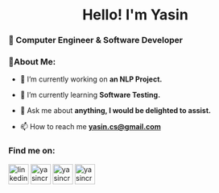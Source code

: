 <h1 align="center">Hello! I'm Yasin  </h1> 
<h3 align="Left"> 📌 Computer Engineer & Software Developer

 </p>
<h3>💬About Me:</h3>

- 🔭 I’m currently working on **an NLP Project.**

- 🌱 I’m currently learning **Software Testing.**

- 💬 Ask me about **anything, I would be delighted to assist.**

- 📫 How to reach me **yasin.cs@gmail.com**

<h3 align="left">Find me on:</h3>
<p align="left">
<a href="https://linkedin.com/in/yasincorekci/" target="blank"><img align="center" src="https://raw.githubusercontent.com/rahuldkjain/github-profile-readme-generator/master/src/images/icons/Social/linked-in-alt.svg" alt="linkedin.com/in/yasincorekci" height="40" width="40" /></a>
</a>
<a href="https://twitter.com/yasincrkc" target="blank"><img align="center" src="https://raw.githubusercontent.com/rahuldkjain/github-profile-readme-generator/master/src/images/icons/Social/twitter.svg" alt="yasincrkc" height="40" width="40" /></a>
</a>
<a href="https://instagram.com/yasincrkc" target="blank"><img align="center" src="https://raw.githubusercontent.com/rahuldkjain/github-profile-readme-generator/master/src/images/icons/Social/instagram.svg" alt="yasincrkc" height="40" width="40" /></a>
</a> 
<a href="https://www.facebook.com/yasincrkc" target="blank"><img align="center" src="https://raw.githubusercontent.com/rahuldkjain/github-profile-readme-generator/master/src/images/icons/Social/facebook.svg" alt="yasincrkc" height="40" width="40" /></a>
  
